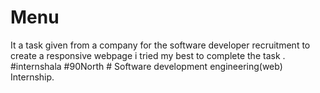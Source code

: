 # Menu
It a task given from a company for the software developer recruitment to create a responsive webpage i tried my best to complete the task . 
#internshala #90North # Software development engineering(web) Internship.

